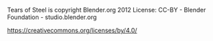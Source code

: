 Tears of Steel is copyright Blender.org 2012
License: CC-BY - Blender Foundation - studio.blender.org

https://creativecommons.org/licenses/by/4.0/

